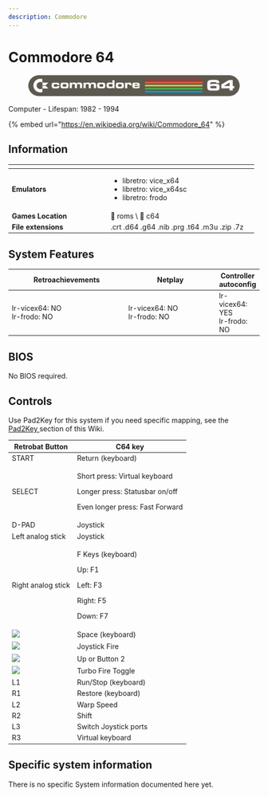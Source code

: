 ```yaml
---
description: Commodore
---
```


# Commodore 64

<div align="left">

<figure><img src="https://raw.githubusercontent.com/fabricecaruso/es-theme-carbon/52ff37c9e265587d006945a2ba695b5a962b3a3d/art/logos/c64.svg" alt=""><figcaption></figcaption></figure>

</div>

Computer - Lifespan: 1982 - 1994

{% embed url="https://en.wikipedia.org/wiki/Commodore_64" %}

## Information

<table data-header-hidden><thead><tr><th width="184"></th><th></th><th data-hidden></th></tr></thead><tbody><tr><td><strong>Emulators</strong></td><td><ul><li>libretro: vice_x64</li><li>libretro: vice_x64sc</li><li>libretro: frodo</li></ul></td><td></td></tr><tr><td><strong>Games Location</strong></td><td><span data-gb-custom-inline data-tag="emoji" data-code="1f4c1">📁</span> roms \ <span data-gb-custom-inline data-tag="emoji" data-code="1f4c2">📂</span> c64</td><td></td></tr><tr><td><strong>File extensions</strong></td><td>.crt .d64 .g64 .nib .prg .t64 .m3u .zip .7z</td><td></td></tr></tbody></table>

## System Features

<table><thead><tr><th width="245">Retroachievements</th><th width="200">Netplay</th><th>Controller autoconfig</th></tr></thead><tbody><tr><td>lr-vicex64: NO<br>lr-frodo: NO</td><td>lr-vicex64: NO<br>lr-frodo: NO</td><td>lr-vicex64: YES<br>lr-frodo: NO</td></tr></tbody></table>

## BIOS

No BIOS required.

## Controls

Use Pad2Key for this system if you need specific mapping, see the [Pad2Key ](../../../../../en/controllers/pad2key.md)section of this Wiki.

| Retrobat Button                                         | C64 key                                                                                                         |
| ------------------------------------------------------- | --------------------------------------------------------------------------------------------------------------- |
| START                                                   | Return (keyboard)                                                                                               |
| SELECT                                                  | <p>Short press: Virtual keyboard</p><p>Longer press: Statusbar on/off</p><p>Even longer press: Fast Forward</p> |
| D-PAD                                                   | Joystick                                                                                                        |
| Left analog stick                                       | Joystick                                                                                                        |
| Right analog stick                                      | <p>F Keys (keyboard)</p><p>Up: F1</p><p>Left: F3</p><p>Right: F5</p><p>Down: F7</p>                             |
| ![](<../../../../../en/.gitbook/assets/image (45).png>) | Space (keyboard)                                                                                                |
| ![](<../../../../../en/.gitbook/assets/image (27).png>) | Joystick Fire                                                                                                   |
| ![](<../../../../../en/.gitbook/assets/image (13).png>) | Up or Button 2                                                                                                  |
| ![](<../../../../../en/.gitbook/assets/image (47).png>) | Turbo Fire Toggle                                                                                               |
| L1                                                      | Run/Stop (keyboard)                                                                                             |
| R1                                                      | Restore (keyboard)                                                                                              |
| L2                                                      | Warp Speed                                                                                                      |
| R2                                                      | Shift                                                                                                           |
| L3                                                      | Switch Joystick ports                                                                                           |
| R3                                                      | Virtual keyboard                                                                                                |

## Specific system information

There is no specific System information documented here yet.
